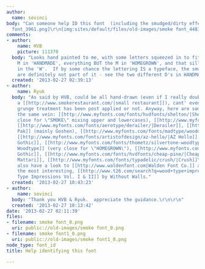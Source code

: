```yaml
---
author:
  name: sevinci
body: "Can someone help ID this font  (including the smudged/dirty effect)?\r\n\r\n[img:sites/default/files/old-images/smoke
  font_3961.png]\r\n[img:sites/default/files/old-images/smoke font_4483.png]"
comments:
- author:
    name: HVB
    picture: 111370
  body: "Looks hand painted to me, with some letters squeezed in to fit (such as the
    M in 'HANDMADE', everything BUT the M in 'HOMEGROWN', and that silly central peak
    in the 'W'.  If by some chance the lettering IS a typeface, the smudge effects
    are definitely not part of it - see the two different D's in HANDMADE.\r\n- Herb"
  created: '2013-02-27 02:39:13'
- author:
    name: Ryuk
  body: "As said by HVB, could be all hand-drawn (even if I really doubt for such
    a [[http://www.smokerestaurant.com/|small restaurant]]), cant' even state if this
    grunge treatment has been post applied or not. Anyway, here are some fonts in
    the same vein: [[http://www.myfonts.com/fonts/hvdfonts/shelton/|Shelton]] (very
    close for \"SMOKE\" mixing upper and lowercases), [[http://www.myfonts.com/fonts/aerotype/thunderhouse/|Thunderhouse]],
    [[http://www.myfonts.com/fonts/aerotype/derailer/|Derailer]], [[http://www.myfonts.com/fonts/chank/blinc-pak/|Blinc
    Pak]] (mainly Goshen), [[http://www.myfonts.com/fonts/madtype/wooddale/|Wooddale]],
    [[http://www.myfonts.com/fonts/artistofdesign/az-hello/|AZ Hello]], [[http://www.myfonts.com/fonts/device/wormwood-gothic/|Wormwood
    Gothic]], [[http://www.myfonts.com/fonts/thometz/silvertone-woodtype/|Silvertone
    Woodtype]] (very close for \"HOMEGROWN\"), [[http://www.myfonts.com/fonts/ephemera/toronto-gothic/|Toronto
    Gothic]], [[http://www.myfonts.com/fonts/hvdfonts/cheap-pine/|Cheap Pine]], [[http://www.myfonts.com/fonts/flat-it/mocha-mattari/|Mocha
    Mattari]], [[http://www.myfonts.com/fonts/typadelic/crush/|Crush]]\r\nYou may
    also have a look to [[http://www.waldenfont.com|Walden Font Co.]] and, probably
    the most interesting, [[http://www.t26.com/search?q=wood+type+impressions|Wood
    Type Impressions Vol. I & II]] by Without Walls."
  created: '2013-02-27 10:43:23'
- author:
    name: sevinci
  body: "Thank you HVB & Ryuk.  appreciate the guidance.\r\n\r\n"
  created: '2013-02-27 18:13:42'
date: '2013-02-27 02:11:39'
files:
- filename: smoke font_0.png
  uri: public://old-images/smoke font_0.png
- filename: smoke font1_0.png
  uri: public://old-images/smoke font1_0.png
node_type: font_id
title: Help identifying this font

---
```

